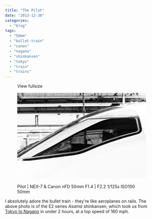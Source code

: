 ```yaml
---
title: "The Pilot"
date: "2013-12-30"
categories: 
  - "blog"
tags: 
  - "50mm"
  - "bullet-train"
  - "canon"
  - "nagano"
  - "shinkansen"
  - "tokyo"
  - "train"
  - "trains"
---
```


<figure>

View fullsize

![Pilot | NEX-7 &amp; Canon nFD 50mm F1.4 | F2.2&nbsp;1/125s ISO100 50mm](/assets/images/a93c0-20131223-dsc08206.jpg)

<figcaption>



Pilot | NEX-7 & Canon nFD 50mm F1.4 | F2.2 1/125s ISO100 50mm





</figcaption>



</figure>

I absolutely adore the bullet train - they're like aeroplanes on rails. The above photo is of the E2 series _Asama_ shinkansen, which took us from [Tokyo to Nagano](http://www.martinirwinphotography.com/myblog/2013/12/25/walking-in-a-winter-wonderland) in under 2 hours, at a top speed of 160 mph.

